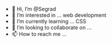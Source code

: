 - 👋 Hi, I’m @Segrad
- 👀 I’m interested in ... web development
- 🌱 I’m currently learning ... CSS
- 💞️ I’m looking to collaborate on ... 
- 📫 How to reach me ...

<!---
Segrad/Segrad is a ✨ special ✨ repository because its `README.md` (this file) appears on your GitHub profile.
You can click the Preview link to take a look at your changes.
--->
